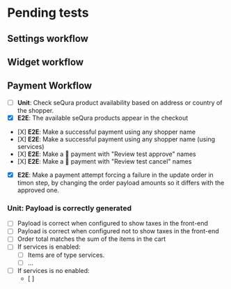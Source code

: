 # Pending tests

## Settings workflow

## Widget workflow

## Payment Workflow
- [ ] **Unit**: Check seQura product availability based on address or country of the shopper.
- [X] **E2E**: The available seQura products appear in the checkout
- [X] **E2E**: Make a successful payment using any shopper name
- [X] **E2E**: Make a successful payment using any shopper name (using services)
- [X] **E2E**: Make a 🍊 payment with "Review test approve" names
- [X] **E2E**: Make a 🍊 payment with "Review test cancel" names
- [X] **E2E**: Make a payment attempt forcing a failure in the update order in timon step, by changing the order payload amounts so it differs with the approved one.

### Unit: Payload is correctly generated
- [ ] Payload is correct when configured to show taxes in the front-end
- [ ] Payload is correct when configured not to show taxes in the front-end
- [ ] Order total matches the sum of the items in the cart
- [ ] If services is enabled:
    - [ ] Items are of type services.
    - [ ] ...
- [ ] If services is no enabled:
    - [ ] 